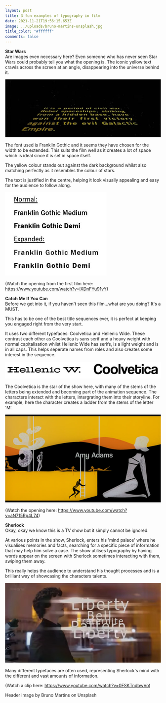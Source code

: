 ```yaml
---
layout: post
title: 3 fun examples of typography in film
date: 2021-11-21T19:56:15.653Z
image: ../uploads/bruno-martins-unsplash.jpg
title_color: "#ffffff"
comments: false
---
```

**Star Wars**\
Are images even necessary here? Even someone who has never seen Star Wars could probably tell you what the opening is. The iconic yellow text crawls across the screen at an angle, disappearing into the universe behind it.

![Screenshot from 'Star Wars' (1977) film opening](../uploads/star-wars-opening.jpg)

The font used is Franklin Gothic and it seems they have chosen for the width to be extended. This suits the film well as it creates a lot of space which is ideal since it is set in space itself.

The yellow colour stands out against the dark background whilst also matching perfectly as it resembles the colour of stars. 

The text is justified in the centre, helping it look visually appealing and easy for the audience to follow along. 

![Screenshot of Franklin Gothic typeface](../uploads/fonts-star-wars.jpg)

(Watch the opening from the first film here: <https://www.youtube.com/watch?v=iXDnFYu91vY>)

**Catch Me If You Can**\
Before we get into it, if you haven't seen this film...what are you doing? It's a MUST. 

This has to be one of the best title sequences ever, it is perfect at keeping you engaged right from the very start. 

It uses two different typefaces: Coolvetica and Hellenic Wide. These contrast each other as Coolvetica is sans serif and a heavy weight with normal capitalisation whilst Hellenic Wide has serifs, is a light weight and is in all caps. This helps seperate names from roles and also creates some interest in the sequence.

![Screenshot of Hellenic Wide and Coolvetica typefaces](../uploads/catch-me-fonts.jpg)

The Coolvetica is the star of the show here, with many of the stems of the letters being extended and becoming part of the animation sequence. The characters interact with the letters, intergrating them into their storyline. For example, here the character creates a ladder from the stems of the letter 'M'. 

![Screenshot from 'Catch Me If You Can' film opening](../uploads/catch-me-if-you-can.png)

(Watch the opening here: <https://www.youtube.com/watch?v=aN715Rp4L74>)

**Sherlock**\
Okay, okay we know this is a TV show but it simply cannot be ignored.

At various points in the show, Sherlock, enters his 'mind palace' where he visualises memories and facts, searching for a specific piece of information that may help him solve a case. The show utilises typography by having words appear on the screen with Sherlock sometimes interacting with them, swiping them away. 

This really helps the audience to understand his thought processes and is a brilliant way of showcasing the characters talents.  

![Screenshot from 'Sherlock' tv show](../uploads/sherlock-mind-palace.jpg)

Many different typefaces are often used, representing Sherlock's mind with the different and vast amounts of information. 

(Watch a clip here: <https://www.youtube.com/watch?v=0FSKTndbwVo>)

Header image by Bruno Martins on Unsplash
